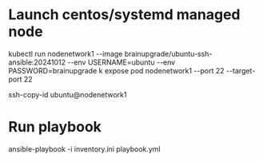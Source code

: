 # Launch centos/systemd managed node
kubectl run nodenetwork1 --image brainupgrade/ubuntu-ssh-ansible:20241012 --env USERNAME=ubuntu --env PASSWORD=brainupgrade
k expose pod nodenetwork1 --port 22 --target-port 22

ssh-copy-id ubuntu@nodenetwork1

# Run playbook
ansible-playbook -i inventory.ini playbook.yml